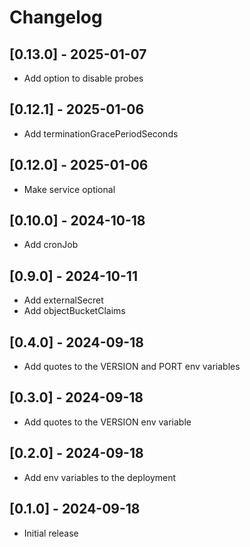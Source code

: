# Changelog

## [0.13.0] - 2025-01-07

- Add option to disable probes

## [0.12.1] - 2025-01-06

- Add terminationGracePeriodSeconds

## [0.12.0] - 2025-01-06

- Make service optional

## [0.10.0] - 2024-10-18

- Add cronJob

## [0.9.0] - 2024-10-11

- Add externalSecret
- Add objectBucketClaims

## [0.4.0] - 2024-09-18

- Add quotes to the VERSION and PORT env variables

## [0.3.0] - 2024-09-18

- Add quotes to the VERSION env variable

## [0.2.0] - 2024-09-18

- Add env variables to the deployment

## [0.1.0] - 2024-09-18

- Initial release